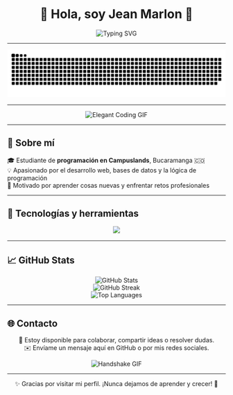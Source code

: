 <h1 align="center">🌟 Hola, soy Jean Marlon 🌟</h1>

<p align="center">
  <img src="https://readme-typing-svg.demolab.com?font=Fira+Code&size=25&duration=4000&pause=1000&color=6DF7FF&center=true&vCenter=true&width=500&lines=Estudiante+de+Programación;Desarrollador+Web+Full+Stack;Apasionado+por+la+Tecnología;Siempre+Aprendiendo+y+Creciendo" alt="Typing SVG" />
</p>

---

<p align="center">
  <img src="https://github.com/Platane/snk/raw/output/github-contribution-grid-snake.svg" alt="Snake animation" />
</p>

---

<p align="center">
  <img src="https://i.gifer.com/3a5k.gif" width="400" alt="Elegant Coding GIF"/>
</p>

---

## 🧠 Sobre mí

🎓 Estudiante de **programación en Campuslands**, Bucaramanga 🇨🇴  
💡 Apasionado por el desarrollo web, bases de datos y la lógica de programación  
🚀 Motivado por aprender cosas nuevas y enfrentar retos profesionales

---

## 🚀 Tecnologías y herramientas

<p align="center">
  <img src="https://skillicons.dev/icons?i=python,html,css,js,mysql,mongodb,git" />
</p>

---

## 📈 GitHub Stats

<p align="center">
  <img src="https://github-readme-stats.vercel.app/api?username=JeanMarlonDev&show_icons=true&theme=gruvbox" alt="GitHub Stats"/>
  <br/>
  <img src="https://github-readme-streak-stats.herokuapp.com/?user=JeanMarlonDev&theme=gruvbox" alt="GitHub Streak"/>
  <br/>
  <img src="https://github-readme-stats.vercel.app/api/top-langs/?username=JeanMarlonDev&layout=compact&theme=gruvbox" alt="Top Languages"/>
</p>

---

## 🌐 Contacto

<p align="center">
  💬 Estoy disponible para colaborar, compartir ideas o resolver dudas.
  <br/>
  ✉️ Envíame un mensaje aquí en GitHub o por mis redes sociales.
</p>

<p align="center">
  <img src="https://media.giphy.com/media/xT9IgzoKnwFNmISR8I/giphy.gif" width="150" alt="Handshake GIF"/>
</p>

---

<p align="center">
  ✨ Gracias por visitar mi perfil. ¡Nunca dejamos de aprender y crecer! 🚀
</p>
